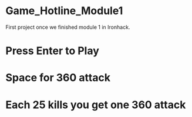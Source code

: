 # Game_Hotline_Module1
First project once we finished module 1 in Ironhack.
# Press Enter to Play
# Space for 360 attack
# Each 25 kills you get one 360 attack
